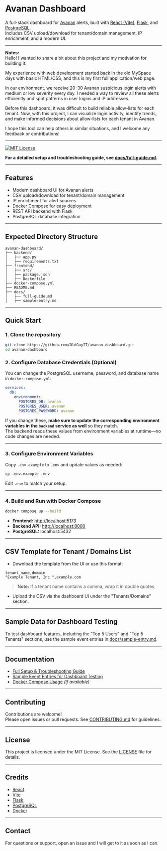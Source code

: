 # Avanan Dashboard

A full-stack dashboard for [Avanan](https://www.avanan.com/) alerts, built with [React (Vite)](https://vitejs.dev/), [Flask](https://flask.palletsprojects.com/), and [PostgreSQL](https://www.postgresql.org/).  
Includes CSV upload/download for tenant/domain management, IP enrichment, and a modern UI.

---

**Notes:**  
Hello! I wanted to share a bit about this project and my motivation for building it.

My experience with web development started back in the old MySpace days with basic HTML/CSS, and this is my first full application/web page.  
  
In our environment, we receive 20–30 Avanan suspicious login alerts with medium or low severity every day. I needed a way to review all these alerts efficiently and spot patterns in user logins and IP addresses.  
  
Before this dashboard, it was difficult to build reliable allow-lists for each tenant. Now, with this project, I can visualize login activity, identify trends, and make informed decisions about allow-lists for each tenant in Avanan.

I hope this tool can help others in similar situations, and I welcome any feedback or contributions!

---

[![MIT License](https://img.shields.io/badge/license-MIT-green.svg)](LICENSE)

**For a detailed setup and troubleshooting guide, see [docs/full-guide.md](docs/full-guide.md).**

---

## Features

- Modern dashboard UI for Avanan alerts
- CSV upload/download for tenant/domain management
- IP enrichment for alert sources
- Docker Compose for easy deployment
- REST API backend with Flask
- PostgreSQL database integration

---

## Expected Directory Structure

```
avanan-dashboard/
├── backend/
│   ├── app.py
│   ├── requirements.txt
├── frontend/
│   ├── src/
│   ├── package.json
│   ├── Dockerfile
├── docker-compose.yml
├── README.md
├── docs/
│   ├── full-guide.md
│   ├── sample-entry.md
```

---

## Quick Start

### 1. Clone the repository

```sh
git clone https://github.com/OldGuyIT/avanan-dashboard.git
cd avanan-dashboard
```

### 2. Configure Database Credentials (Optional)

You can change the PostgreSQL username, password, and database name in `docker-compose.yml`:

```yaml
services:
  db:
    environment:
      POSTGRES_DB: avanan
      POSTGRES_USER: avanan
      POSTGRES_PASSWORD: avanan
```

If you change these, **make sure to update the corresponding environment variables in the `backend` service as well** so they match.  
The backend reads these values from environment variables at runtime—no code changes are needed.

---

### 3. Configure Environment Variables

Copy `.env.example` to `.env` and update values as needed:

```sh
cp .env.example .env
```

Edit `.env` to match your setup.

---

### 4. Build and Run with Docker Compose

```sh
docker compose up --build
```

- **Frontend:** [http://localhost:5173](http://localhost:5173)
- **Backend API:** [http://localhost:8000](http://localhost:8000)
- **PostgreSQL:** localhost:5432

---

## CSV Template for Tenant / Domains List

- Download the template from the UI or use this format:

```csv
tenant_name,domain
"Example Tenant, Inc.",example.com
```

> **Note:** If a tenant name contains a comma, wrap it in double quotes.

- Upload the CSV via the dashboard UI under the "Tenants/Domains" section.

---

## Sample Data for Dashboard Testing

To test dashboard features, including the "Top 5 Users" and "Top 5 Tenants" sections, use the sample event entries in [docs/sample-entry.md](docs/sample-entry.md).

---

## Documentation

- [Full Setup & Troubleshooting Guide](docs/full-guide.md)
- [Sample Event Entries for Dashboard Testing](docs/sample-entry.md)
- [Docker Compose Usage](docs/docker-compose.md) *(if available)*

---

## Contributing

Contributions are welcome!  
Please open issues or pull requests. See [CONTRIBUTING.md](CONTRIBUTING.md) for guidelines.

---

## License

This project is licensed under the MIT License. See the [LICENSE](LICENSE) file for details.

---

## Credits

- [React](https://react.dev/)
- [Vite](https://vitejs.dev/)
- [Flask](https://flask.palletsprojects.com/)
- [PostgreSQL](https://www.postgresql.org/)
- [Docker](https://www.docker.com/)

---

## Contact

For questions or support, open an issue and I will get to it as soon as I can.
